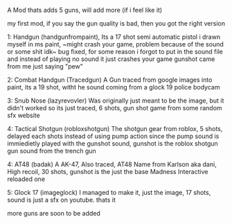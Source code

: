 A Mod thats adds 5 guns, will add more (if i feel like it)

my first mod, if you say the gun quality is bad, then you got the right version

1: Handgun (handgunfrompaint), Its a 17 shot semi automatic pistol i drawn myself in ms paint, ~might crash your game, problem because of the sound or some shit idk~ bug fixed, for some reason i forgot to put in the sound file and instead of playing no sound it just crashes your game gunshot came from me just saying "pew"

2: Combat Handgun (Tracedgun) A Gun traced from google images into paint, its a 19 shot, witht he sound coming from a glock 19 police bodycam

3: Snub Nose (lazyrevovler) Was originally just meant to be the image, but it didn't worked so its just traced, 6 shots, gun shot game from some random sfx website

4: Tactical Shotgun (robloxshotgun) The shotgun gear from roblox, 5 shots, delayed each shots instead of using pump action since the pump sound is immiedietly played with the gunshot sound, gunshot is the roblox shotgun gun sound from the trench gun

4: AT48 (badak) A AK-47, Also traced, AT48 Name from Karlson aka dani, High recoil, 30 shots, gunshot is the just the base Madness Interactive reloaded one

5: Glock 17 (imageglock) I managed to make it, just the image, 17 shots, sound is just a sfx on youtube. thats it

more guns are soon to be added
